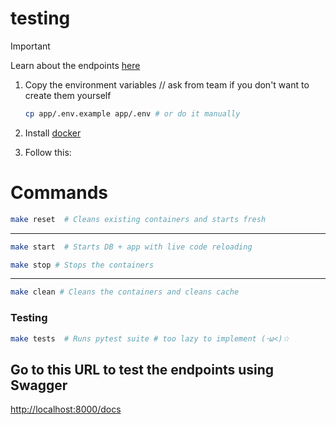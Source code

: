 # testing

> [!IMPORTANT]
> Learn about the endpoints [here](endpoints.md)

1. Copy the environment variables // ask from team if you don't want to create them yourself
   ```sh
   cp app/.env.example app/.env # or do it manually
   ```

2. Install [docker](https://docs.docker.com/get-started/get-docker/)
3. Follow this:

# Commands


```sh
make reset  # Cleans existing containers and starts fresh
```
---

```sh
make start  # Starts DB + app with live code reloading
```

```sh
make stop # Stops the containers
```
---

```sh
make clean # Cleans the containers and cleans cache
```

### Testing

```sh
make tests  # Runs pytest suite # too lazy to implement (･ω<)☆
```

## Go to this URL to test the endpoints using Swagger

[http://localhost:8000/docs](http://localhost:8000/docs)
